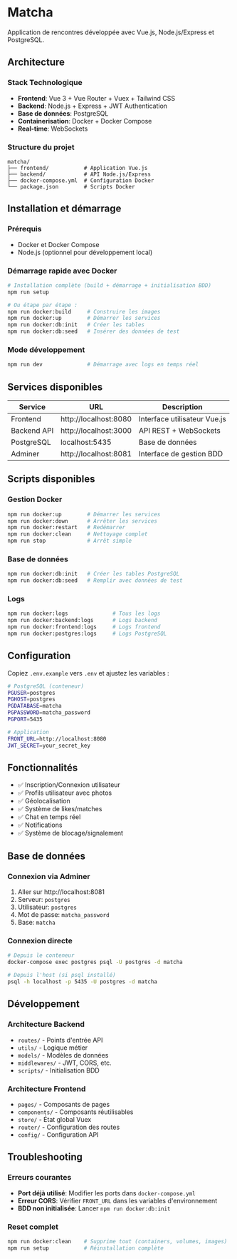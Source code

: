 # Matcha

Application de rencontres développée avec Vue.js, Node.js/Express et PostgreSQL.

## Architecture

### Stack Technologique
- **Frontend**: Vue 3 + Vue Router + Vuex + Tailwind CSS
- **Backend**: Node.js + Express + JWT Authentication
- **Base de données**: PostgreSQL
- **Containerisation**: Docker + Docker Compose
- **Real-time**: WebSockets

### Structure du projet
```
matcha/
├── frontend/           # Application Vue.js
├── backend/            # API Node.js/Express
├── docker-compose.yml  # Configuration Docker
└── package.json        # Scripts Docker
```

## Installation et démarrage

### Prérequis
- Docker et Docker Compose
- Node.js (optionnel pour développement local)

### Démarrage rapide avec Docker
```bash
# Installation complète (build + démarrage + initialisation BDD)
npm run setup

# Ou étape par étape :
npm run docker:build     # Construire les images
npm run docker:up        # Démarrer les services
npm run docker:db:init   # Créer les tables
npm run docker:db:seed   # Insérer des données de test
```

### Mode développement
```bash
npm run dev              # Démarrage avec logs en temps réel
```

## Services disponibles

| Service | URL | Description |
|---------|-----|-------------|
| Frontend | http://localhost:8080 | Interface utilisateur Vue.js |
| Backend API | http://localhost:3000 | API REST + WebSockets |
| PostgreSQL | localhost:5435 | Base de données |
| Adminer | http://localhost:8081 | Interface de gestion BDD |

## Scripts disponibles

### Gestion Docker
```bash
npm run docker:up        # Démarrer les services
npm run docker:down      # Arrêter les services
npm run docker:restart   # Redémarrer
npm run docker:clean     # Nettoyage complet
npm run stop             # Arrêt simple
```

### Base de données
```bash
npm run docker:db:init   # Créer les tables PostgreSQL
npm run docker:db:seed   # Remplir avec données de test
```

### Logs
```bash
npm run docker:logs              # Tous les logs
npm run docker:backend:logs      # Logs backend
npm run docker:frontend:logs     # Logs frontend
npm run docker:postgres:logs     # Logs PostgreSQL
```

## Configuration

Copiez `.env.example` vers `.env` et ajustez les variables :

```bash
# PostgreSQL (conteneur)
PGUSER=postgres
PGHOST=postgres  
PGDATABASE=matcha
PGPASSWORD=matcha_password
PGPORT=5435

# Application
FRONT_URL=http://localhost:8080
JWT_SECRET=your_secret_key
```

## Fonctionnalités

- ✅ Inscription/Connexion utilisateur
- ✅ Profils utilisateur avec photos
- ✅ Géolocalisation
- ✅ Système de likes/matches
- ✅ Chat en temps réel
- ✅ Notifications
- ✅ Système de blocage/signalement

## Base de données

### Connexion via Adminer
1. Aller sur http://localhost:8081
2. Serveur: `postgres`
3. Utilisateur: `postgres`
4. Mot de passe: `matcha_password`
5. Base: `matcha`

### Connexion directe
```bash
# Depuis le conteneur
docker-compose exec postgres psql -U postgres -d matcha

# Depuis l'host (si psql installé)
psql -h localhost -p 5435 -U postgres -d matcha
```

## Développement

### Architecture Backend
- `routes/` - Points d'entrée API
- `utils/` - Logique métier
- `models/` - Modèles de données
- `middlewares/` - JWT, CORS, etc.
- `scripts/` - Initialisation BDD

### Architecture Frontend
- `pages/` - Composants de pages
- `components/` - Composants réutilisables
- `store/` - État global Vuex
- `router/` - Configuration des routes
- `config/` - Configuration API

## Troubleshooting

### Erreurs courantes
- **Port déjà utilisé**: Modifier les ports dans `docker-compose.yml`
- **Erreur CORS**: Vérifier `FRONT_URL` dans les variables d'environnement
- **BDD non initialisée**: Lancer `npm run docker:db:init`

### Reset complet
```bash
npm run docker:clean    # Supprime tout (containers, volumes, images)
npm run setup           # Réinstallation complète
```